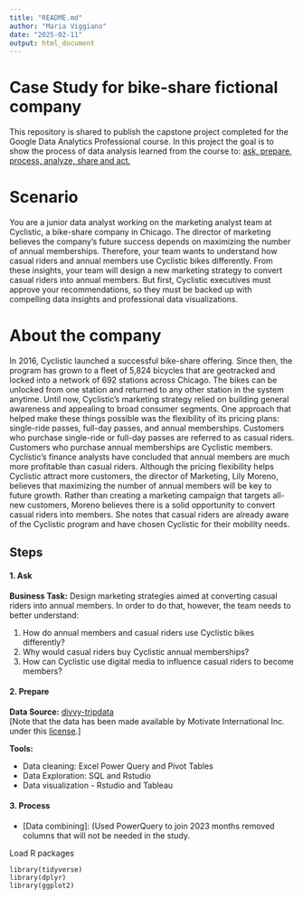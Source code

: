 ```yaml
---
title: "README.md"
author: "Maria Viggiano"
date: "2025-02-11"
output: html_document
---
```



# **Case Study for bike-share fictional company**

<p>This repository is shared to publish the capstone project completed for the Google Data Analytics Professional course. 
In this project the goal is to show the process of data analysis learned from the course to: 
<ins>ask, prepare, process, analyze, share and act. <ins> <p>



# Scenario
You are a junior data analyst working on the marketing analyst team at Cyclistic, a bike-share
company in Chicago. The director of marketing believes the company’s future success
depends on maximizing the number of annual memberships. Therefore, your team wants to
understand how casual riders and annual members use Cyclistic bikes differently. From these
insights, your team will design a new marketing strategy to convert casual riders into annual
members. But first, Cyclistic executives must approve your recommendations, so they must be
backed up with compelling data insights and professional data visualizations.

# About the company
In 2016, Cyclistic launched a successful bike-share offering. Since then, the program has grown
to a fleet of 5,824 bicycles that are geotracked and locked into a network of 692 stations
across Chicago. The bikes can be unlocked from one station and returned to any other station
in the system anytime.
Until now, Cyclistic’s marketing strategy relied on building general awareness and appealing to
broad consumer segments. One approach that helped make these things possible was the
flexibility of its pricing plans: single-ride passes, full-day passes, and annual memberships.
Customers who purchase single-ride or full-day passes are referred to as casual riders.
Customers who purchase annual memberships are Cyclistic members.
Cyclistic’s finance analysts have concluded that annual members are much more profitable
than casual riders. Although the pricing flexibility helps Cyclistic attract more customers,
the director of Marketing, Lily Moreno, believes that maximizing the number of annual members will be key to future growth.
Rather than creating a marketing campaign that targets all-new customers, Moreno believes
there is a solid opportunity to convert casual riders into members. She notes that casual riders
are already aware of the Cyclistic program and have chosen Cyclistic for their mobility needs.


## Steps
#### 1. Ask
**Business Task:** Design marketing strategies aimed at converting casual riders into
annual members. In order to do that, however, the team needs to better understand: <br>
1. How do annual members and casual riders use Cyclistic bikes differently? <br>
2. Why would casual riders buy Cyclistic annual memberships? <br>
3. How can Cyclistic use digital media to influence casual riders to become members? <br>


#### 2. Prepare
**Data Source:** [divvy-tripdata](https://divvy-tripdata.s3.amazonaws.com/index.html)<br>
[Note that the data has been made available by Motivate International Inc. under this [<ins>license</ins>](https://www.divvybikes.com/data-license-agreement).]

**Tools:** <br>
- Data cleaning: Excel Power Query and Pivot Tables<br>
- Data Exploration: SQL and Rstudio <br>
- Data visualization - Rstudio and Tableau<br>


#### 3. Process
- [Data combining]: (Used PowerQuery to join 2023 months removed columns that will not be needed in the study. 







Load R packages
```
library(tidyverse)
library(dplyr)
library(ggplot2)
```



